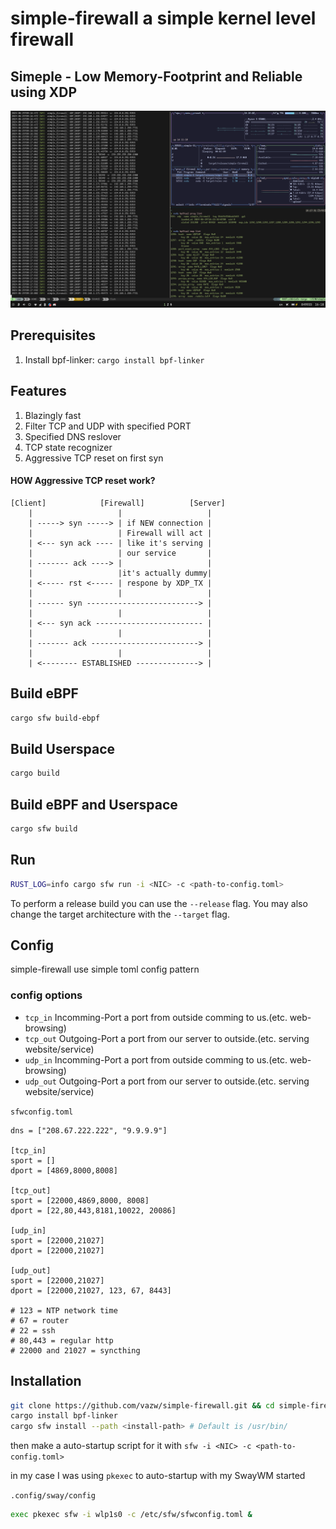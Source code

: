 # simple-firewall a simple kernel level firewall

## Simeple - Low Memory-Footprint and Reliable using XDP

![ScreenShot](https://github.com/vazw/simple-firewall/blob/main/screenshot/screenshot.png)

## Prerequisites

1. Install bpf-linker: `cargo install bpf-linker`

## Features

1. Blazingly fast
2. Filter TCP and UDP with specified PORT
3. Specified DNS reslover
4. TCP state recognizer
5. Aggressive TCP reset on first syn

#### HOW Aggressive TCP reset work?

```
[Client]            [Firewall]          [Server]
    |                   |                   |
    | -----> syn -----> | if NEW connection |
    |                   | Firewall will act |
    | <--- syn ack ---- | like it's serving |
    |                   | our service       |
    | ------- ack ----> |                   |
    |                   |it's actually dummy|
    | <----- rst <----- | respone by XDP_TX |
    |                   |                   |
    | ------ syn -------------------------> |
    |                   |                   |
    | <--- syn ack ------------------------ |
    |                   |                   |
    | ------- ack ------------------------> |
    |                   |                   |
    | <-------- ESTABLISHED --------------> |

```

## Build eBPF

```bash
cargo sfw build-ebpf
```

## Build Userspace

```bash
cargo build
```

## Build eBPF and Userspace

```bash
cargo sfw build
```

## Run

```bash
RUST_LOG=info cargo sfw run -i <NIC> -c <path-to-config.toml>
```

To perform a release build you can use the `--release` flag.
You may also change the target architecture with the `--target` flag.

## Config

simple-firewall use simple toml config pattern

### config options

- `tcp_in` Incomming-Port a port from outside comming to us.(etc. web-browsing)
- `tcp_out` Outgoing-Port a port from our server to outside.(etc. serving website/service)
- `udp_in` Incomming-Port a port from outside comming to us.(etc. web-browsing)
- `udp_out` Outgoing-Port a port from our server to outside.(etc. serving website/service)

`sfwconfig.toml`

```
dns = ["208.67.222.222", "9.9.9.9"]

[tcp_in]
sport = []
dport = [4869,8000,8008]

[tcp_out]
sport = [22000,4869,8000, 8008]
dport = [22,80,443,8181,10022, 20086]

[udp_in]
sport = [22000,21027]
dport = [22000,21027]

[udp_out]
sport = [22000,21027]
dport = [22000,21027, 123, 67, 8443]

# 123 = NTP network time
# 67 = router
# 22 = ssh
# 80,443 = regular http
# 22000 and 21027 = syncthing
```

## Installation

```bash
git clone https://github.com/vazw/simple-firewall.git && cd simple-firewall
cargo install bpf-linker
cargo sfw install --path <install-path> # Default is /usr/bin/
```

then make a auto-startup script for it with `sfw -i <NIC> -c <path-to-config.toml>`

in my case I was using `pkexec` to auto-startup with my SwayWM started

`.config/sway/config`

```bash
exec pkexec sfw -i wlp1s0 -c /etc/sfw/sfwconfig.toml &
```
